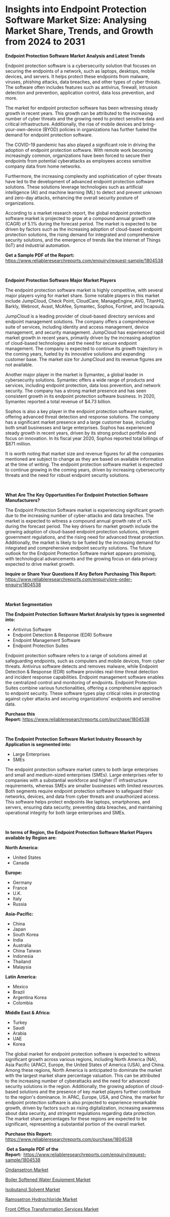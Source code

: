 <p><h1>Insights into Endpoint Protection Software Market Size: Analysing Market Share, Trends, and Growth from 2024 to 2031</h1></p><p><strong>Endpoint Protection Software Market Analysis and Latest Trends</strong></p>
<p><p>Endpoint protection software is a cybersecurity solution that focuses on securing the endpoints of a network, such as laptops, desktops, mobile devices, and servers. It helps protect these endpoints from malware, viruses, phishing attacks, data breaches, and other types of cyber threats. The software often includes features such as antivirus, firewall, intrusion detection and prevention, application control, data loss prevention, and more.</p><p>The market for endpoint protection software has been witnessing steady growth in recent years. This growth can be attributed to the increasing number of cyber threats and the growing need to protect sensitive data and critical infrastructure. Additionally, the rise of mobile devices and bring-your-own-device (BYOD) policies in organizations has further fueled the demand for endpoint protection software.</p><p>The COVID-19 pandemic has also played a significant role in driving the adoption of endpoint protection software. With remote work becoming increasingly common, organizations have been forced to secure their endpoints from potential cyberattacks as employees access sensitive company data from home networks.</p><p>Furthermore, the increasing complexity and sophistication of cyber threats have led to the development of advanced endpoint protection software solutions. These solutions leverage technologies such as artificial intelligence (AI) and machine learning (ML) to detect and prevent unknown and zero-day attacks, enhancing the overall security posture of organizations.</p><p>According to a market research report, the global endpoint protection software market is projected to grow at a compound annual growth rate (CAGR) of 5.1% during the forecast period. The market is expected to be driven by factors such as the increasing adoption of cloud-based endpoint protection solutions, the rising demand for integrated and comprehensive security solutions, and the emergence of trends like the Internet of Things (IoT) and industrial automation.</p></p>
<p><strong>Get a Sample PDF of the Report:&nbsp;</strong> <a href="https://www.reliableresearchreports.com/enquiry/request-sample/1804538">https://www.reliableresearchreports.com/enquiry/request-sample/1804538</a></p>
<p>&nbsp;</p>
<p><strong>Endpoint Protection Software Major Market Players</strong></p>
<p><p>The endpoint protection software market is highly competitive, with several major players vying for market share. Some notable players in this market include JumpCloud, Check Point, CloudCare, ManageEngine, AVG, TitanHQ, Barkly, Webroot, Avast, McAfee, Symantec, Sophos, Fortinet, and Incapsula.</p><p>JumpCloud is a leading provider of cloud-based directory services and endpoint management solutions. The company offers a comprehensive suite of services, including identity and access management, device management, and security management. JumpCloud has experienced rapid market growth in recent years, primarily driven by the increasing adoption of cloud-based technologies and the need for secure endpoint management. The company is expected to continue its growth trajectory in the coming years, fueled by its innovative solutions and expanding customer base. The market size for JumpCloud and its revenue figures are not available.</p><p>Another major player in the market is Symantec, a global leader in cybersecurity solutions. Symantec offers a wide range of products and services, including endpoint protection, data loss prevention, and network security. The company has a strong market presence and has seen consistent growth in its endpoint protection software business. In 2020, Symantec reported a total revenue of $4.73 billion.</p><p>Sophos is also a key player in the endpoint protection software market, offering advanced threat detection and response solutions. The company has a significant market presence and a large customer base, including both small businesses and large enterprises. Sophos has experienced steady growth in recent years, driven by its strong product portfolio and focus on innovation. In its fiscal year 2020, Sophos reported total billings of $871 million.</p><p>It is worth noting that market size and revenue figures for all the companies mentioned are subject to change as they are based on available information at the time of writing. The endpoint protection software market is expected to continue growing in the coming years, driven by increasing cybersecurity threats and the need for robust endpoint security solutions.</p></p>
<p>&nbsp;</p>
<p><strong>What Are The Key Opportunities For Endpoint Protection Software Manufacturers?</strong></p>
<p><p>The Endpoint Protection Software market is experiencing significant growth due to the increasing number of cyber-attacks and data breaches. The market is expected to witness a compound annual growth rate of xx% during the forecast period. The key drivers for market growth include the growing adoption of cloud-based endpoint protection solutions, stringent government regulations, and the rising need for advanced threat protection. Additionally, the market is likely to be fueled by the increasing demand for integrated and comprehensive endpoint security solutions. The future outlook for the Endpoint Protection Software market appears promising, with technological advancements and the growing focus on data privacy expected to drive market growth.</p></p>
<p><strong>Inquire or Share Your Questions If Any Before Purchasing This Report:</strong> <a href="https://www.reliableresearchreports.com/enquiry/pre-order-enquiry/1804538">https://www.reliableresearchreports.com/enquiry/pre-order-enquiry/1804538</a></p>
<p>&nbsp;</p>
<p><strong>Market Segmentation</strong></p>
<p><strong>The Endpoint Protection Software Market Analysis by types is segmented into:</strong></p>
<p><ul><li>Antivirus Software</li><li>Endpoint Detection & Response (EDR) Software</li><li>Endpoint Management Software</li><li>Endpoint Protection Suites</li></ul></p>
<p><p>Endpoint protection software refers to a range of solutions aimed at safeguarding endpoints, such as computers and mobile devices, from cyber threats. Antivirus software detects and removes malware, while Endpoint Detection & Response (EDR) software provides real-time threat detection and incident response capabilities. Endpoint management software enables the centralized control and monitoring of endpoints. Endpoint Protection Suites combine various functionalities, offering a comprehensive approach to endpoint security. These software types play critical roles in protecting against cyber attacks and securing organizations' endpoints and sensitive data.</p></p>
<p><strong>Purchase this Report:&nbsp;</strong><a href="https://www.reliableresearchreports.com/purchase/1804538">https://www.reliableresearchreports.com/purchase/1804538</a></p>
<p>&nbsp;</p>
<p><strong>The Endpoint Protection Software Market Industry Research by Application is segmented into:</strong></p>
<p><ul><li>Large Enterprises</li><li>SMEs</li></ul></p>
<p><p>The endpoint protection software market caters to both large enterprises and small and medium-sized enterprises (SMEs). Large enterprises refer to companies with a substantial workforce and higher IT infrastructure requirements, whereas SMEs are smaller businesses with limited resources. Both segments require endpoint protection software to safeguard their networks, devices, and data from cyber threats and unauthorized access. This software helps protect endpoints like laptops, smartphones, and servers, ensuring data security, preventing data breaches, and maintaining operational integrity for both large enterprises and SMEs.</p></p>
<p>&nbsp;</p>
<p><strong>In terms of Region, the Endpoint Protection Software Market Players available by Region are:</strong></p>
<p>
    <p> <strong> North America: </strong>
        <ul>
            <li>United States</li>
            <li>Canada</li>
        </ul>
        </p> 
    <p> <strong> Europe: </strong>
        <ul>
            <li>Germany</li>
            <li>France</li>
            <li>U.K.</li>
            <li>Italy</li>
            <li>Russia</li>
        </ul>
        </p> 
    <p> <strong> Asia-Pacific: </strong>
        <ul>
            <li>China</li>
            <li>Japan</li>
            <li>South Korea</li>
            <li>India</li>
            <li>Australia</li>
            <li>China Taiwan</li>
            <li>Indonesia</li>
            <li>Thailand</li>
            <li>Malaysia</li>
        </ul>
        </p> 
    <p> <strong> Latin America: </strong>
        <ul>
            <li>Mexico</li>
            <li>Brazil</li>
            <li>Argentina Korea</li>
            <li>Colombia</li>
        </ul>
        </p> 
    <p> <strong> Middle East & Africa: </strong>
        <ul>
            <li>Turkey</li>
            <li>Saudi</li>
            <li>Arabia</li>
            <li>UAE</li>
            <li>Korea</li>
        </ul>
    </p>
    </p>
<p><p>The global market for endpoint protection software is expected to witness significant growth across various regions, including North America (NA), Asia Pacific (APAC), Europe, the United States of America (USA), and China. Among these regions, North America is anticipated to dominate the market with the largest market share percentage valuation. This can be attributed to the increasing number of cyberattacks and the need for advanced security solutions in the region. Additionally, the growing adoption of cloud-based solutions and the presence of key market players further contribute to the region's dominance. In APAC, Europe, USA, and China, the market for endpoint protection software is also projected to experience remarkable growth, driven by factors such as rising digitalization, increasing awareness about data security, and stringent regulations regarding data protection. The market share percentages for these regions are expected to be significant, representing a substantial portion of the overall market.</p></p>
<p><strong>Purchase this Report: </strong><a href="https://www.reliableresearchreports.com/purchase/1804538">https://www.reliableresearchreports.com/purchase/1804538</a></p>
<p>&nbsp;<strong>Get a Sample PDF of the Report:&nbsp;&nbsp;</strong><a href="https://www.reliableresearchreports.com/enquiry/request-sample/1804538">https://www.reliableresearchreports.com/enquiry/request-sample/1804538</a></p>
<p><strong></strong></p>
<p><p><a href="https://github.com/gulaimolin/Market-Research-Report-List-2/blob/main/ondansetron-market.md">Ondansetron Market</a></p><p><a href="https://medium.com/@harrymcgrath965/analyzing-boiler-softened-water-equipment-market-global-industry-perspective-and-forecast-2024-to-9f98e105ec6b">Boiler Softened Water Equipment Market</a></p><p><a href="https://medium.com/@harrymcgrath965/isobutanol-solvent-nbsp-market-focuses-on-market-share-size-and-projected-forecast-till-2031-dfedb5dc7c2d">Isobutanol Solvent Market</a></p><p><a href="https://github.com/gdfhhhj/Market-Research-Report-List-2/blob/main/ramosetron-hydrochloride-market.md">Ramosetron Hydrochloride Market</a></p><p><a href="https://medium.com/@harrymcgrath965/front-office-transformation-services-market-size-cagr-trends-2024-2030-2d13eca5558b">Front Office Transformation Services Market</a></p></p>
